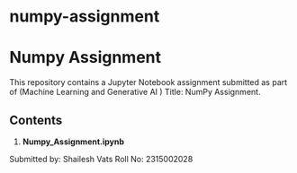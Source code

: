 # numpy-assignment
# Numpy Assignment

This repository contains a Jupyter Notebook assignment submitted as part of (Machine Learning and Generative AI ) Title: NumPy Assignment.

## Contents

1. **Numpy_Assignment.ipynb**

Submitted by: Shailesh Vats 
Roll No: 2315002028
